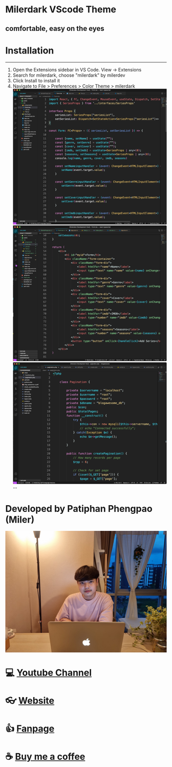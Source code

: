 # Milerdark VScode Theme
## comfortable, easy on the eyes

# Installation
---
1. Open the Extensions sidebar in VS Code. View → Extensions
2. Search for milerdark, choose "milerdark" by milerdev
3. Click Install to install it
4. Navigate to File > Preferences > Color Theme > milerdark
![milerdark theme](picture/milerdark-vsc-theme-v3-1.png)
![milerdark theme](picture/milerdark-vsc-theme-v3-2.png)
![milerdark theme](picture/milerdark-vsc-theme-v3-3.png)
--
# Developed by Patiphan Phengpao (Miler)
![handsome](picture/miler.jpeg)
# 💻 [Youtube Channel](https://www.youtube.com/c/PatiphanPhengpao)
# 👓 [Website](https://patiphannn.com/)
# 👍 [Fanpage](https://facebook.com/patiphannn)
# ☕️ [Buy me a coffee](https://www.buymeacoffee.com/milerdev)